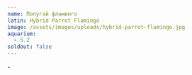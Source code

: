 ```yaml
---
name: Попугай фламинго
latin: Hybrid Parrot Flamingo
image: /assets/images/uploads/hybrid-parrot-flamingo.jpg
aquarium:
  - 5.2
soldout: false
---
```

\-
